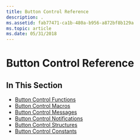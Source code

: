 ```yaml
---
title: Button Control Reference
description: .
ms.assetid: fab77471-ca1b-480a-b956-a872bf8b129a
ms.topic: article
ms.date: 05/31/2018
---
```


# Button Control Reference

## In This Section

-   [Button Control Functions](bumper-button-control-reference-functions.md)
-   [Button Control Macros](bumper-button-control-reference-macros.md)
-   [Button Control Messages](bumper-button-control-reference-messages.md)
-   [Button Control Notifications](bumper-button-control-reference-notifications.md)
-   [Button Control Structures](bumper-button-control-reference-structures.md)
-   [Button Control Constants](bumper-button-control-reference-constants.md)

 

 




